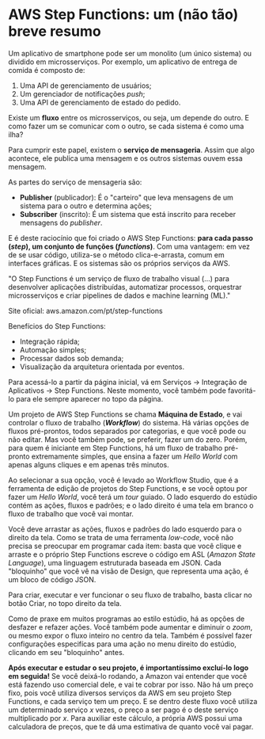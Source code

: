 # AWS Step Functions: um (não tão) breve resumo

Um aplicativo de smartphone pode ser um monolito (um único sistema) ou dividido em microsserviços.
Por exemplo, um aplicativo de entrega de comida é composto de:
1. Uma API de gerenciamento de usuários;
2. Um gerenciador de notificações *push*;
3. Uma API de gerenciamento de estado do pedido.

Existe um **fluxo** entre os microsserviços, ou seja, um depende do outro.
E como fazer um se comunicar com o outro, se cada sistema é como uma ilha?

Para cumprir este papel, existem o **serviço de mensageria**.
Assim que algo acontece, ele publica uma mensagem e os outros sistemas ouvem essa mensagem.

As partes do serviço de mensageria são:
- **Publisher** (publicador): É o "carteiro" que leva mensagens de um sistema para o outro e determina ações;
- **Subscriber** (inscrito): É um sistema que está inscrito para receber mensagens do *publisher*.

E é deste raciocínio que foi criado o AWS Step Functions: **para cada passo (*step*), um conjunto de funções (*functions*)**.
Com uma vantagem: em vez de se usar código, utiliza-se o método clica-e-arrasta, comum em interfaces gráficas.
E os sistemas são os próprios serviços da AWS.

"O Step Functions é um serviço de fluxo de trabalho visual (...) para desenvolver aplicações distribuídas, automatizar processos, orquestrar microsserviços e criar pipelines de dados e machine learning (ML)."

Site oficial: aws.amazon.com/pt/step-functions

Benefícios do Step Functions:
- Integração rápida;
- Automação simples;
- Processar dados sob demanda;
- Visualização da arquitetura orientada por eventos.

Para acessá-lo a partir da página inicial, vá em Serviços → Integração de Aplicativos → Step Functions.
Neste momento, você também pode favoritá-lo para ele sempre aparecer no topo da página.

Um projeto de AWS Step Functions se chama **Máquina de Estado**, e vai controlar o fluxo de trabalho (***Workflow***) do sistema.
Há várias opções de fluxos pré-prontos, todos separados por categorias, e que você pode ou não editar. Mas você também pode, se preferir, fazer um do zero.
Porém, para quem é iniciante em Step Functions, há um fluxo de trabalho pré-pronto extremamente simples, que ensina a fazer um *Hello World* com apenas alguns cliques e em apenas três minutos.

Ao selecionar a sua opção, você é levado ao Workflow Studio, que é a ferramenta de edição de projetos do Step Functions, e se você optou por fazer um *Hello World*, você terá um *tour* guiado. 
O lado esquerdo do estúdio contém as ações, fluxos e padrões; e o lado direito é uma tela em branco o fluxo de trabalho que você vai montar.

Você deve arrastar as ações, fluxos e padrões do lado esquerdo para o direito da tela. Como se trata de uma ferramenta *low-code*, você não precisa se preocupar em programar cada item: basta que você clique e arraste e o próprio Step Functions escreve o código em ASL (*Amazon State Language*), uma linguagem estruturada baseada em JSON. Cada "bloquinho" que você vê na visão de Design, que representa uma ação, é um bloco de código JSON.

Para criar, executar e ver funcionar o seu fluxo de trabalho, basta clicar no botão Criar, no topo direito da tela.

Como de praxe em muitos programas ao estilo estúdio, há as opções de desfazer e refazer ações.
Você também pode aumentar e diminuir o *zoom*, ou mesmo expor o fluxo inteiro no centro da tela.
Também é possível fazer configurações especifícas para uma ação no menu direito do estúdio, clicando em seu "bloquinho" antes.

**Após executar e estudar o seu projeto, é importantíssimo excluí-lo logo em seguida!**
Se você deixá-lo rodando, a Amazon vai entender que você está fazendo uso comercial dele, e vai te cobrar por isso.
Não há um preço fixo, pois você utiliza diversos serviços da AWS em seu projeto Step Functions, e cada serviço tem um preço.
E se dentro deste fluxo você utiliza um determinado serviço *x* vezes, o preço a ser pago é o deste serviço multiplicado por *x*.
Para auxiliar este cálculo, a própria AWS possui uma calculadora de preços, que te dá uma estimativa de quanto você vai pagar.
